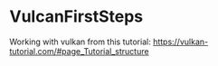 # VulcanFirstSteps
Working with vulkan from this tutorial:
https://vulkan-tutorial.com/#page_Tutorial_structure
